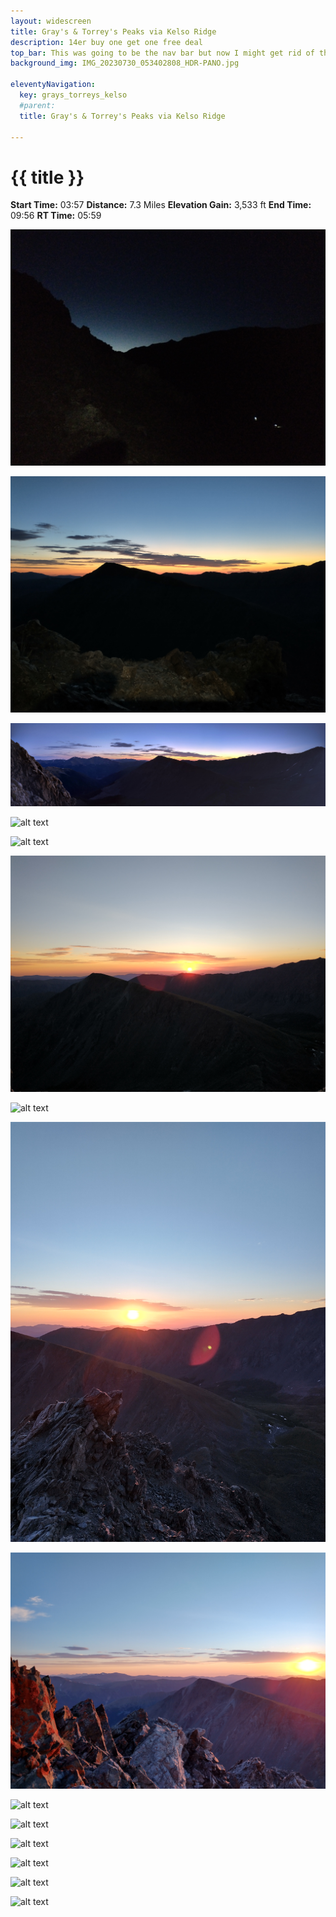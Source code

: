 ```yaml
---
layout: widescreen
title: Gray's & Torrey's Peaks via Kelso Ridge
description: 14er buy one get one free deal
top_bar: This was going to be the nav bar but now I might get rid of this lol.
background_img: IMG_20230730_053402808_HDR-PANO.jpg

eleventyNavigation:
  key: grays_torreys_kelso
  #parent: 
  title: Gray's & Torrey's Peaks via Kelso Ridge

---
```

# {{ title }}

**Start Time:** 03:57
**Distance:** 7.3 Miles
**Elevation Gain:** 3,533 ft
**End Time:** 09:56
**RT Time:** 05:59

![alt text](IMG_20230730_050358569.jpg "Climbing the ridgeline ~5am, hikers headlamps visible below")

![alt text](IMG_20230730_053300289_HDR.jpg "First edges of light appear in the East")

![alt text](IMG_20230730_053402808_HDR-PANO.jpg "Pre-dawn over Kelso Ridge")

![alt text](IMG_20230730_053543222.jpg "Going up the 'white wall'")

![alt text](IMG_20230730_053928287.jpg "A good view back down the ridge...")

![alt text](IMG_20230730_055817100_HDR.jpg "Sunrise! Taken just after getting out of a bit of a class 4+ bind that I shouldn't have been in. Sunrise never looked so good.")

![alt text](IMG_20230730_060204040_HDR.jpg "Lens flare got me good")

![alt text](IMG_20230730_060417406_HDR.jpg "Further up...")

![alt text](IMG_20230730_060551023_HDR.jpg "Sunrise setting lichen ablaze on the ridgeline ")


![alt text](IMG_20230730_062722401.jpg "View up the ridge")

![alt text](IMG_20230730_065937067.jpg "The 'Knife Edge' - I was more nervous for this than I care to admit")

![alt text](IMG_20230730_070908653_HDR.jpg "Summit! With Gray's in view...")

![alt text](IMG_20230730_073820347_HDR.jpg "Great view of Kelso from Gray's slope")

![alt text](IMG_20230730_080709304.jpg "Atop Gray's! Ignore the date on the cardboard, I snagged it from under a rock.")

![alt text](IMG_20230730_093428804.jpg "Some wildflowers for Mom (Mom don't look at the ridgeline photos...)")